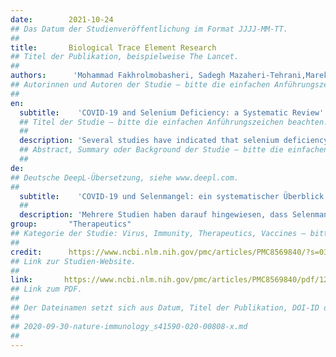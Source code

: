 ```yaml
---
date:        2021-10-24
## Das Datum der Studienveröffentlichung im Format JJJJ-MM-TT.
##
title:       Biological Trace Element Research
## Titel der Publikation, beispielweise The Lancet.
##
authors:      'Mohammad Fakhrolmobasheri, Sadegh Mazaheri-Tehrani,Marek Kieliszek, Mehrdad Zeinalian, Mehdi Abbasi, Fateme Karimi & Amir Mohamad Mozafari'
## Autorinnen und Autoren der Studie – bitte die einfachen Anführungszeichen beachten!
##
en:
  subtitle:    'COVID-19 and Selenium Deficiency: a Systematic Review'
  ## Titel der Studie – bitte die einfachen Anführungszeichen beachten!
  ##
  description: 'Several studies have indicated that selenium deficiency may be detrimental in the context of various viral disorders, and in the case of COVID-19, several studies have reported heterogeneous results concerning the association of selenium deficiency with the severity of disease. To summarize the available data surrounding the association of body selenium levels with the outcomes of COVID-19, a systematic search was performed in the Medline database (PubMed), Scopus, Cochrane Library, Embase, and Web of Science using keywords including “SARS-CoV-2,” “COVID-19,” and “selenium,” Studies evaluating the association of COVID-19 with body selenium levels were included. Among 1,862 articles viewed in the database search, 10 articles were included after title, abstract, and full-text review. One study was further included after searching the literature again for any newly published articles. Out of 11 included studies, 10 studies measured serum selenium level, and one study investigated urinary selenium level. Three of 10 studies measured serum SELENOP level as well as selenium level. Glutathione peroxidase-3 level in serum was also assessed in one study. The reported outcomes were severity, mortality, and risk of COVID-19. Nine studies indicated that a lower serum selenium level is associated with worse outcomes. Two studies reported no significant association between serum selenium level and COVID-19. In one study, urinary selenium level was reported to be higher in severe and fatal cases compared to non-severe and recovered patients, respectively. In most cases, selenium deficiency was associated with worse outcomes, and selenium levels in COVID-19 patients were lower than in healthy individuals. Thus, it could be concluded that cautious selenium supplementation in COVID-19 patients may be helpful to prevent disease progression. However, randomized clinical trials are needed to confirm this.'
  ## Abstract, Summary oder Background der Studie – bitte die einfachen Anführungszeichen beachten!
  ##
de: 
## Deutsche DeepL-Übersetzung, siehe www.deepl.com.
##
  subtitle:    'COVID-19 und Selenmangel: ein systematischer Überblick'
  ##
  description: 'Mehrere Studien haben darauf hingewiesen, dass Selenmangel im Zusammenhang mit verschiedenen viralen Erkrankungen nachteilig sein kann, und im Fall von COVID-19 haben mehrere Studien über heterogene Ergebnisse hinsichtlich des Zusammenhangs zwischen Selenmangel und der Schwere der Erkrankung berichtet. Um die verfügbaren Daten über den Zusammenhang zwischen dem Selengehalt im Körper und den Folgen von COVID-19 zusammenzufassen, wurde eine systematische Suche in den Datenbanken Medline (PubMed), Scopus, Cochrane Library, Embase und Web of Science unter Verwendung von Schlüsselwörtern wie "SARS-CoV-2", "COVID-19" und "Selen" durchgeführt, wobei Studien einbezogen wurden, die den Zusammenhang zwischen COVID-19 und dem Selengehalt im Körper untersuchen. Von den 1.862 Artikeln, die bei der Datenbanksuche gesichtet wurden, wurden 10 Artikel nach Überprüfung von Titel, Zusammenfassung und Volltext eingeschlossen. Eine Studie wurde zusätzlich aufgenommen, nachdem die Literatur erneut nach neu veröffentlichten Artikeln durchsucht worden war. Von den 11 eingeschlossenen Studien maßen 10 Studien den Serum-Selengehalt, und eine Studie untersuchte den Selengehalt im Urin. In drei der 10 Studien wurden sowohl der Serum-SELENOP-Spiegel als auch der Selenspiegel gemessen. In einer Studie wurde auch der Glutathionperoxidase-3-Spiegel im Serum gemessen. Die berichteten Ergebnisse waren Schweregrad, Sterblichkeit und Risiko von COVID-19. Neun Studien wiesen darauf hin, dass ein niedriger Serum-Selen-Spiegel mit schlechteren Ergebnissen verbunden ist. Zwei Studien berichteten über keinen signifikanten Zusammenhang zwischen dem Serum-Selen-Spiegel und COVID-19. In einer Studie wurde berichtet, dass der Selenspiegel im Urin bei schweren und tödlichen Fällen höher war als bei nicht-schweren oder genesenen Patienten. In den meisten Fällen war ein Selenmangel mit einem schlechteren Ausgang der Krankheit verbunden, und die Selenspiegel von COVID-19-Patienten waren niedriger als die von gesunden Personen. Dies lässt den Schluss zu, dass eine vorsichtige Selensupplementierung bei COVID-19-Patienten hilfreich sein könnte, um ein Fortschreiten der Krankheit zu verhindern. Um dies zu bestätigen, sind jedoch randomisierte klinische Studien erforderlich.'
group:       "Therapeutics"
## Kategorie der Studie: Virus, Immunity, Therapeutics, Vaccines – bitte die Anführungszeichen beachten!
##
credit:      https://www.ncbi.nlm.nih.gov/pmc/articles/PMC8569840/?s=03
## Link zur Studien-Website.
##
link:       https://www.ncbi.nlm.nih.gov/pmc/articles/PMC8569840/pdf/12011_2021_Article_2997.pdf
## Link zum PDF.
##
## Der Dateinamen setzt sich aus Datum, Titel der Publikation, DOI-ID der Studie (nach dem letzten Slash) und der Dateiendung zusammen. Bitte den Unterstrich vor der DOI-ID beachten!
##
## 2020-09-30-nature-immunology_s41590-020-00808-x.md
##
---
```

<object data="{{ page.link }}" style='height:calc(100vh - 400px); width: 100%' type='application/pdf'></object>
